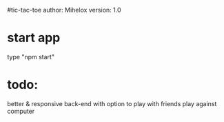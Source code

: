 #tic-tac-toe
author: Mihelox
version: 1.0

# start app 
type "npm start"

# todo:
better & responsive
back-end with option to play with friends
play against computer